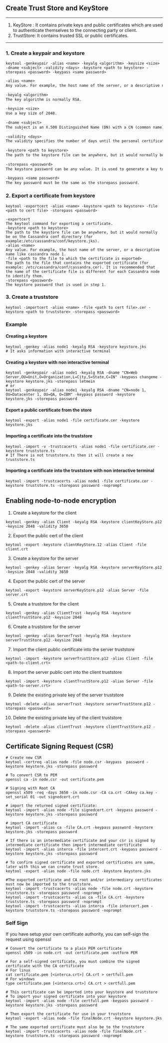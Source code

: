 ## Create Trust Store and KeyStore
----
1. KeyStore : It contains private keys and public certificates which are used to authenticate themselves to the connecting party or client.
2. TrustStore: It contains trusted SSL or public certificates.

---
### 1. Create a keypair and keystore

```shell
keytool -genkeypair -alias <name> -keyalg <algorithm> -keysize <size> -dname <subject> -validity <days> -keystore <path to keystore> -storepass <password> -keypass <same password>
```
```txt
-alias <name>
Any value. For example, the host name of the server, or a descriptive name like cassandra node 1.
  
-keyalg <algorithm>
The key algorithm is normally RSA.
  
-keysize <size>
Use a key size of 2048.
  
-dname <subject>
The subject is an X.500 Distinguished Name (DN) with a CN (common name), and optionally O (organization), OU (organizational unit), C (country), and other tokens. An example DN is CN=cassandra node 1, OU=Datacenter 1, OU=QA, O=IBM.
  
-validity <days>
The validity specifies the number of days until the personal certificate expires. For self-signed personal certificates used for internal client/server communications, there is no reason to specify short validity periods, so a ten-year expiration (3650) is acceptable.
  
-keystore <path to keystore>
The path to the keystore file can be anywhere, but it would normally be on the Cassandra conf directory (for example:/etc/cassandra/conf/keystore.jks).
  
-storepass <password>
The keystore password can be any value. It is used to generate a key to encrypt the keystore file.
  
-keypass <same password>
The key password must be the same as the storepass password.
```
### 2. Export a certificate from keystore
```shell
keytool -exportcert -alias <name> -keystore <path to keystore> -file <path to cert file> -storepass <password>
```
```text
-exportcert
The keytool command for exporting a certificate.
-keystore <path to keystore>
The path to the keystore file can be anywhere, but it would normally be on the Cassandra conf directory (for example:/etc/cassandra/conf/keystore.jks).
-alias <name>
Any value. For example, the host name of the server, or a descriptive name like cassandra node 1.
-file <path to the file to which the certificate is exported>
The path to the file that contains the exported certificate (for example: /etc/cassandra/conf/cassandra.cer). It is recommended that the name of the certificate file is different for each Cassandra node to identify them.
-storepass <password>
The keystore password that is used in step 1.
```
### 3. Create a truststore
```shell
keytool -importcert -alias <name> -file <path to cert file>.cer -keystore <path to truststore> -storepass <password>
```
### Example

#### Creating a keystore
```shell
keytool -genkey -alias node1 -keyalg RSA -keystore keystore.jks
# It asks information with interactive terminal
```
#### Creating a keystore with non interactive terminal
```shell
keytool -genkeypair -alias node1 -keyalg RSA -dname "CN=Web Server,OU=Unit,O=Organization,L=City,S=State,C=IN" -keypass changeme -keystore keystore.jks -storepass letmein
# or
keytool -genkeypair -alias node1 -keyalg RSA -dname "CN=node 1, OU=Datacenter 1, OU=QA, O=IBM" -keypass password -keystore keystore.jks -storepass password
```

#### Export a public certificate from the store
```shell
keytool -export -alias node1 -file certificate.cer -keystore keystore.jks
```

#### Importing a certificate into the truststore
```shell
keytool -import -v -trustcacerts -alias node1 -file certificate.cer -keystore truststore.ts
# If There is not truststore.ts then it will create a new truststore.ts
```

#### Importing a certificate into the truststore with non interactive terminal
```shell
keytool -import -trustcacerts -alias node1 -file certificate.cer -keystore truststore.ts -storepass password -noprompt
```

## Enabling node-to-node encryption
1. Create a keystore for the client
```shell
keytool -genkey -alias Client -keyalg RSA -keystore clientKeyStore.p12 -keysize 2048 -validity 3650
```
2. Export the public cert of the client
```shell
keytool -export -keystore clientKeyStore.12 -alias Client -file client.crt
```
3. Create a keystore for the server
```shell
keytool -genkey -alias Server -keyalg RSA -keystore serverKeyStore.p12 -keysize 2048 -validity 3650
```
4. Export the public cert of the server
```shell
keytool -export -keystore serverKeyStore.p12 -alias Server -file server.crt
```
5. Create a truststore for the client
```shell
keytool -genkey -alias ClientTrust -keyalg RSA -keystore clientTrustStore.p12 -keysize 2048
```
6. Create a truststore for the server
```shell
keytool -genkey -alias ServerTrust -keyalg RSA -keystore serverTrustStore.p12 -keysize 2048
```
7. Import the client public certificate into the server truststore
```shell
keytool -import -keystore serverTrustStore.p12 -alias Client -file <path-to-client.crt>
```
8. Import the server public cert into the client truststore
```shell
keytool -import -keystore clientTrustStore.p12 -alias Server -file <path-to-server.crt>
```
9. Delete the existing private key of the server truststore
```shell
keytool -delete -alias serverTrust -keystore serverTrustStore.p12 -storepass <password>
```
10. Delete the existing private key of the client truststore
```shell
keytool -delete -alias clientTrust -keystore clientTrustStore.p12 -storepass <password>
```
## Certificate Signing Request (CSR)
```shell
# Create new CSR
keytool -certreq -alias node -file node.csr -keypass  password -keystore keystore.jks -storepass password

# To convert CSR to PEM
openssl ca -in node.csr -out certificate.pem

# Signing with Root CA
openssl x509 -req -days 3650 -in node.csr -CA ca.crt -CAkey ca.key -set_serial 01 -out signedcert.crt

# import the returned signed certificate:
keytool -import -alias node -file signedcert.crt -keypass password -keystore keystore.jks -storepass password

# import CA certificate
keytool -import -alias ca -file CA.crt -keypass password -keystore keystore.jks -storepass password

# If there is an intermediate certificate and your csr is signed by intermediate certificate then import intermediate certificate
keytool -import -alias interca -file intercert.crt -keypass password -keystore keystore.jks -storepass password

# To confirm signed certificate and exported certificates are same, later with this we can create trust store.
keytool -export -alias node -file node.crt -keystore keystore.jks

#The exported certificate and CA root and/or intermediary certificates must now be imported to the truststore.
keytool -import -trustcacerts -alias node -file node.crt -keystore truststore.ts -storepass password -noprompt
keytool -import -trustcacerts -alias ca -file CA.crt -keystore truststore.ts -storepass password -noprompt
keytool -import -trustcacerts -alias interca -file intercert.pem -keystore truststore.ts -storepass password -noprompt
```
### Self Sign
If you have setup your own certificate authority, you can self-sign the request using openssl
```shell
# Convert the certificate to a plain PEM certificate
openssl x509 -in node.crt -out certificate.pem -outform PEM

# For a self-signed certificate, you must combine the signed certificate with the CA certificate
# For linux
cat certificate.pem [<interca.crt>] CA.crt > certfull.pem
# For windows
type certificate.pem [<interca.crt>] CA.crt > certfull.pem

# This certificate can be imported into your keystore and truststore
# To import your signed certificate into your keystore
keytool -import -alias node -file certfull.pem -keypass password -keystore keystore.jks -storepass password

# Then export the certificate for use in your truststore
keytool -export -alias node -file finalNode.crt -keystore keystore.jks

# The same exported certificate must also be to the truststore
keytool -import -trustcacerts -alias node -file finalNode.crt -keystore truststore.ts -storepass password -noprompt
